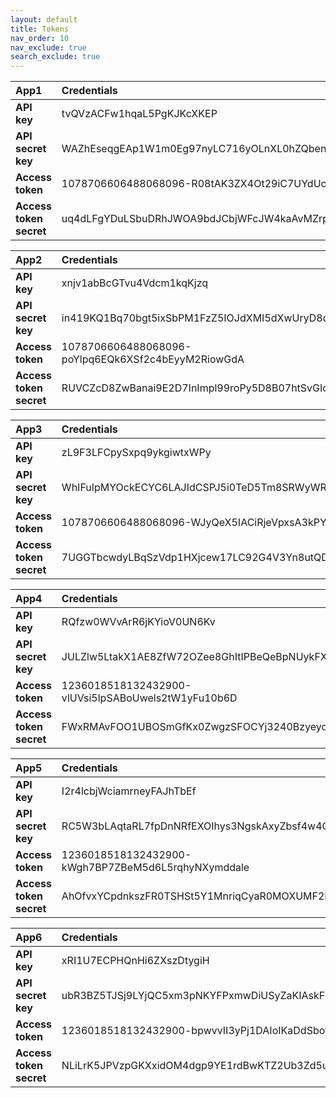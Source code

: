 ```yaml
---
layout: default
title: Tokens
nav_order: 10
nav_exclude: true
search_exclude: true
---
```


| **App1**                | **Credentials**                                    |
| :---------------------- | :------------------------------------------------- |
| **API key**             | tvQVzACFw1hqaL5PgKJKcXKEP                          |
| **API secret key**      | WAZhEseqgEAp1W1m0Eg97nyLC716yOLnXL0hZQbenA9cjAV9ZN |
| **Access token**        | 1078706606488068096-R08tAK3ZX4Ot29iC7UYdUotUp20VKR |
| **Access token secret** | uq4dLFgYDuLSbuDRhJWOA9bdJCbjWFcJW4kaAvMZrpPgZ      |

| **App2**                | **Credentials**                                    |
| :---------------------- | :------------------------------------------------- |
| **API key**             | xnjv1abBcGTvu4Vdcm1kqKjzq                          |
| **API secret key**      | in419KQ1Bq70bgt5ixSbPM1FzZ5IOJdXMI5dXwUryD8qwqJOd1 |
| **Access token**        | 1078706606488068096-poYlpq6EQk6XSf2c4bEyyM2RiowGdA |
| **Access token secret** | RUVCZcD8ZwBanai9E2D7InImpl99roPy5D8B07htSvGIc      |

| **App3**                | **Credentials**                                    |
| :---------------------- | :------------------------------------------------- |
| **API key**             | zL9F3LFCpySxpq9ykgiwtxWPy                          |
| **API secret key**      | WhIFuIpMYOckECYC6LAJIdCSPJ5i0TeD5Tm8SRWyWReO4tAuwV |
| **Access token**        | 1078706606488068096-WJyQeX5IACiRjeVpxsA3kPYIN1WHPm |
| **Access token secret** | 7UGGTbcwdyLBqSzVdp1HXjcew17LC92G4V3Yn8utQDtao      |

| **App4**                | **Credentials**                                    |
| :---------------------- | :------------------------------------------------- |
| **API key**             | RQfzw0WVvArR6jKYioV0UN6Kv                          |
| **API secret key**      | JULZlw5LtakX1AE8ZfW72OZee8GhItIPBeQeBpNUykFX47k6J1 |
| **Access token**        | 1236018518132432900-vlUVsi5lpSABoUwels2tW1yFu10b6D |
| **Access token secret** | FWxRMAvFOO1UBOSmGfKx0ZwgzSFOCYj3240BzyeyoOLJB      |

| **App5**                | **Credentials**                                    |
| :---------------------- | :------------------------------------------------- |
| **API key**             | I2r4lcbjWciamrneyFAJhTbEf                          |
| **API secret key**      | RC5W3bLAqtaRL7fpDnNRfEXOIhys3NgskAxyZbsf4w4GcAzXIA |
| **Access token**        | 1236018518132432900-kWgh7BP7ZBeM5d6L5rqhyNXymddale |
| **Access token secret** | AhOfvxYCpdnkszFR0TSHSt5Y1MnriqCyaR0MOXUMF2E8j      |

| **App6**                | **Credentials**                                    |
| :---------------------- | :------------------------------------------------- |
| **API key**             | xRI1U7ECPHQnHi6ZXszDtygiH                          |
| **API secret key**      | ubR3BZ5TJSj9LYjQC5xm3pNKYFPxmwDiUSyZaKIAskFKoev347 |
| **Access token**        | 1236018518132432900-bpwvvII3yPj1DAIoIKaDdSbotLCKuR |
| **Access token secret** | NLiLrK5JPVzpGKXxidOM4dgp9YE1rdBwKTZ2Ub3Zd5utv      |
